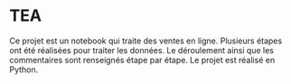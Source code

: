 # TEA

Ce projet est un notebook qui traite des ventes en ligne. Plusieurs étapes ont été réalisées pour traiter les données. Le déroulement ainsi que les commentaires sont renseignés étape par étape. Le projet est réalisé en Python.